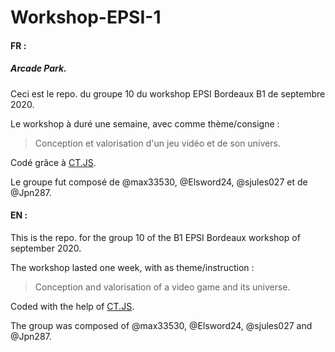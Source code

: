 # Workshop-EPSI-1
#### FR :
##### Arcade Park. 
Ceci est le repo. du groupe 10 du workshop EPSI Bordeaux B1 de septembre 2020.

Le workshop à duré une semaine, avec comme thème/consigne : 
> Conception et valorisation d'un jeu vidéo et de son univers.

Codé grâce à [CT.JS](https://github.com/ct-js/ct-js).

Le groupe fut composé de @max33530, @Elsword24, @sjules027 et de @Jpn287. 


#### EN :
This is the repo. for the group 10 of the B1 EPSI Bordeaux workshop of september 2020.

The workshop lasted one week, with as theme/instruction :
> Conception and valorisation of a video game and its universe.

Coded with the help of [CT.JS](https://github.com/ct-js/ct-js).

The group was composed of @max33530, @Elsword24, @sjules027 and @Jpn287.
